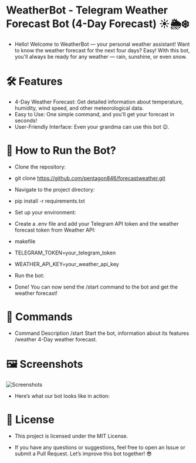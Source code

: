 # WeatherBot - Telegram Weather Forecast Bot (4-Day Forecast) ☀️🌦❄️
- Hello! Welcome to WeatherBot — your personal weather assistant! Want to know the weather forecast for the next four days?
Easy! With this bot, you'll always be ready for any weather — rain, sunshine, or even snow.


# 🛠️ Features
- 4-Day Weather Forecast: Get detailed information about temperature, humidity, wind speed, and other meteorological data.
- Easy to Use: One simple command, and you'll get your forecast in seconds!
- User-Friendly Interface: Even your grandma can use this bot 😉.

# 🚀 How to Run the Bot?
- Clone the repository:


- git clone https://github.com/pentagon846/forecastweather.git
- Navigate to the project directory:



- pip install -r requirements.txt
- Set up your environment:

- Create a .env file and add your Telegram API token and the weather forecast token from Weather API:
- makefile

- TELEGRAM_TOKEN=your_telegram_token
- WEATHER_API_KEY=your_weather_api_key
- Run the bot:


- Done! You can now send the /start command to the bot and get the weather forecast!

# 🔧 Commands
- Command	Description
/start	Start the bot, information about its features
/weather	4-Day weather forecast.
# 🖼️ Screenshots
![Screenshots](forecastweather/Screenshots/Screenshot.png)

- Here’s what our bot looks like in action:


# 📄 License
- This project is licensed under the MIT License.

- If you have any questions or suggestions, feel free to open an Issue or submit a Pull Request. Let’s improve this bot together! 😎
